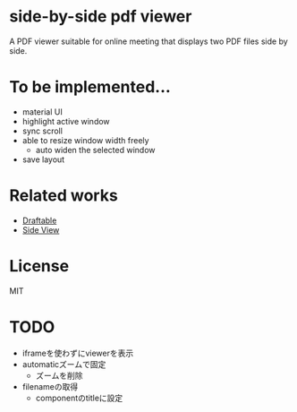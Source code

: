 # side-by-side pdf viewer
A PDF viewer suitable for online meeting that displays two PDF files side by side.

# To be implemented...
+ material UI
+ highlight active window
+ sync scroll
+ able to resize window width freely
    + auto widen the selected window
+ save layout

# Related works
+  [Draftable](https://draftable.com/)
+  [Side View](https://addons.mozilla.org/en-US/firefox/addon/side-view/)


# License 
MIT

# TODO
+ iframeを使わずにviewerを表示
+ automaticズームで固定
    + ズームを削除
+ filenameの取得
    + componentのtitleに設定
